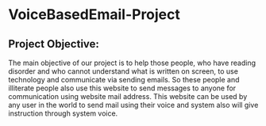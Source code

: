 # VoiceBasedEmail-Project

## Project Objective: 
The main objective of our project is to help those people, who have reading disorder and who cannot understand what is written on screen, to use technology and communicate via sending emails. So these people and illiterate people also use this website to send messages to anyone for communication using website mail address. This website can be used by any user in the world to send mail using their voice and system also will give instruction through system voice.

